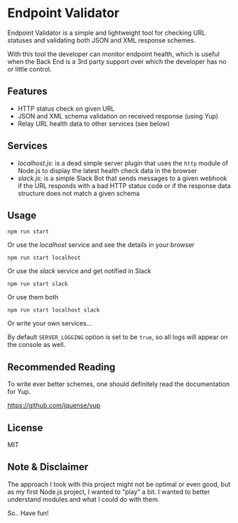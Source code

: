# Endpoint Validator
Endpoint Validator is a simple and lightweight tool for checking URL statuses and validating both JSON and XML response schemes.

With this tool the developer can monitor endpoint health, which is useful when the Back End is a 3rd party support over which the developer has no or little control. 

## Features
- HTTP status check on given URL
- JSON and XML schema validation on received response (using Yup)
- Relay URL health data to other services (see below)

## Services
- _localhost.js_: is a dead simple server plugin that uses the `http` module of Node.js to display the latest health check data in the browser
- _slack.js_: is a simple Slack Bot that sends messages to a given webhook if the URL responds with a bad HTTP status code or if the response data structure does not match a given schema

## Usage

    npm run start

Or use the _localhost_ service and see the details in your browser

    npm run start localhost

Or use the _slack_ service and get notified in Slack

    npm run start slack

Or use them both

    npm run start localhost slack

Or write your own services...


By default `SERVER_LOGGING` option is set to be `true`, so all logs will appear on the console as well.

## Recommended Reading
To write ever better schemes, one should definitely read the documentation for Yup.

https://github.com/jquense/yup

## License
MIT

## Note & Disclaimer
The approach I took with this project might not be optimal or even good, but as my first Node.js project, I wanted to "play" a bit. I wanted to better understand modules and what I could do with them.

So.. Have fun!